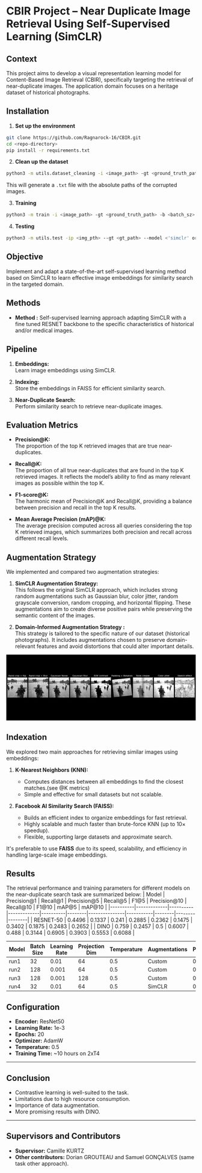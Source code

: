 # CBIR Project – Near Duplicate Image Retrieval Using Self-Supervised Learning (SimCLR)

## Context

This project aims to develop a visual representation learning model for Content-Based Image Retrieval (CBIR), specifically targeting the retrieval of near-duplicate images. The application domain focuses on a heritage dataset of historical photographs.


## Installation

1. **Set up the environment**

```bash
git clone https://github.com/Ragnarock-16/CBIR.git
cd <repo-directory>
pip install -r requirements.txt
```

2. **Clean up the dataset**

```bash
python3 -m utils.dataset_cleaning -i <image_path> -gt <ground_truth_path>
```

This will generate a `.txt` file with the absolute paths of the corrupted images.

3. **Training**

```bash
python3 -m train -i <image_path> -gt <ground_truth_path> -b <batch_sz> -e <num_epoch> -lr <learning_rate> -m <simclr or dino>
```

4. **Testing**

```bash
python3 -m utils.test -ip <img_pth> --gt <gt_path> --model <'simclr' or 'dino'> -chk <model_weight_path>
```

## Objective

Implement and adapt a state-of-the-art self-supervised learning method based on SimCLR to learn effective image embeddings for similarity search in the targeted domain.

## Methods

- **Method :** Self-supervised learning approach adapting SimCLR with a fine tuned RESNET backbone to the specific characteristics of historical and/or medical images.

## Pipeline

1. **Embeddings:**  
   Learn image embeddings using SimCLR.

2. **Indexing:**  
   Store the embeddings in FAISS for efficient similarity search.

3. **Near-Duplicate Search:**  
   Perform similarity search to retrieve near-duplicate images.
## Evaluation Metrics

- **Precision@K:**  
  The proportion of the top K retrieved images that are true near-duplicates.

- **Recall@K:**  
  The proportion of all true near-duplicates that are found in the top K retrieved images. It reflects the model’s ability to find as many relevant images as possible within the top K.

- **F1-score@K:**  
  The harmonic mean of Precision@K and Recall@K, providing a balance between precision and recall in the top K results.

- **Mean Average Precision (mAP)@K:**  
  The average precision computed across all queries considering the top K retrieved images, which summarizes both precision and recall across different recall levels.

## Augmentation Strategy

We implemented and compared two augmentation strategies:

1. **SimCLR Augmentation Strategy:**  
   This follows the original SimCLR approach, which includes strong random augmentations such as Gaussian blur, color jitter, random grayscale conversion, random cropping, and horizontal flipping. These augmentations aim to create diverse positive pairs while preserving the semantic content of the images.

2. **Domain-Informed Augmentation Strategy :**  
   This strategy is tailored to the specific nature of our dataset (historical photographs). It includes augmentations chosen to preserve domain-relevant features and avoid distortions that could alter important details.

<p align="center">
  <img src="assets/fig1.png"/>
</p>

## Indexation

We explored two main approaches for retrieving similar images using embeddings:

1. **K-Nearest Neighbors (KNN):**
   - Computes distances between all embeddings to find the closest matches.(see @K metrics)
   - Simple and effective for small datasets but not scalable.

2. **Facebook AI Similarity Search (FAISS):**
   - Builds an efficient index to organize embeddings for fast retrieval.
   - Highly scalable and much faster than brute-force KNN (up to 10× speedup).
   - Flexible, supporting large datasets and approximate search.

It's preferable to use **FAISS** due to its speed, scalability, and efficiency in handling large-scale image embeddings.

## Results

The retrieval performance and training parameters for different models on the near-duplicate search task are summarized below:
| Model    | Precision@1 | Recall@1 | Precision@5 | Recall@5 | F1@5   | Precision@10 | Recall@10 | F1@10  | mAP@5  | mAP@10 |
|----------|-------------|----------|-------------|----------|--------|---------------|-----------|--------|--------|--------|
| RESNET-50 | 0.4496      | 0.1337   | 0.241       | 0.2885   | 0.2362 | 0.1475        | 0.3402    | 0.1875 | 0.2483 | 0.2652 |
| DINO     | 0.759       | 0.2457   | 0.5         | 0.6007   | 0.488  | 0.3144        | 0.6905    | 0.3903 | 0.5553 | 0.6088 |

| Model  | Batch Size | Learning Rate | Projection Dim | Temperature | Augmentations | Precision@1 | Recall@1 | Precision@5 | Recall@5 | F1@5   | Precision@10 | Recall@10 | F1@10  | mAP@5  | mAP@10 |
|--------|------------|---------------|----------------|-------------|---------------|-------------|----------|-------------|----------|--------|--------------|-----------|--------|--------|--------|
| run1   | 32         | 0.01          | 64             | 0.5         | Custom        | 0.241       | 0.0602   | 0.1324      | 0.1638   | 0.1323 | 0.0975       | 0.2324    | 0.1265 | 0.1184 | 0.1368 |
| run2   | 128        | 0.001         | 64             | 0.5         | Custom        | 0.446       | 0.1285   | 0.2576      | 0.3249   | 0.2592 | 0.1701       | 0.4071    | 0.2209 | 0.2756 | 0.3032 |
| run3   | 128        | 0.001         | 128            | 0.5         | Custom       | 0.446       | 0.1275   | 0.2345      | 0.2953   | 0.2352 | 0.1745       | 0.4146    | 0.2264 | 0.2411 | 0.2791 |
| run4   | 32         | 0.01          | 64             | 0.5         | SimCLR        | 0.0719      | 0.0142   | 0.0446      | 0.0507   | 0.0432 | 0.0324       | 0.0781    | 0.0417 | 0.0297 | 0.0349 |

## Configuration

- **Encoder:** ResNet50  
- **Learning Rate:** 1e-3  
- **Epochs:** 20  
- **Optimizer:** AdamW  
- **Temperature:** 0.5  
- **Training Time:** ~10 hours on 2xT4

---

## Conclusion

- Contrastive learning is well-suited to the task.  
- Limitations due to high resource consumption.  
- Importance of data augmentation.  
- More promising results with DINO.

---

## Supervisors and Contributors

- **Supervisor:** Camille KURTZ  
- **Other contributors:** Dorian GROUTEAU and Samuel GONÇALVES (same task other approach).
